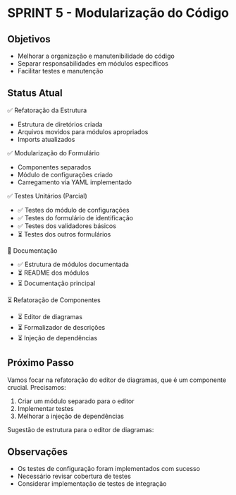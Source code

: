 # SPRINT 5 - Modularização do Código

## Objetivos
- Melhorar a organização e manutenibilidade do código
- Separar responsabilidades em módulos específicos
- Facilitar testes e manutenção

## Status Atual

✅ Refatoração da Estrutura
- Estrutura de diretórios criada
- Arquivos movidos para módulos apropriados
- Imports atualizados

✅ Modularização do Formulário
- Componentes separados
- Módulo de configurações criado
- Carregamento via YAML implementado

✅ Testes Unitários (Parcial)
- ✅ Testes do módulo de configurações
- ✅ Testes do formulário de identificação
- ✅ Testes dos validadores básicos
- ⏳ Testes dos outros formulários

🔄 Documentação
- ✅ Estrutura de módulos documentada
- ⏳ README dos módulos
- ⏳ Documentação principal

⏳ Refatoração de Componentes
- ⏳ Editor de diagramas
- ⏳ Formalizador de descrições
- ⏳ Injeção de dependências

## Próximo Passo

Vamos focar na refatoração do editor de diagramas, que é um componente crucial. Precisamos:

1. Criar um módulo separado para o editor
2. Implementar testes
3. Melhorar a injeção de dependências

Sugestão de estrutura para o editor de diagramas:

## Observações
- Os testes de configuração foram implementados com sucesso
- Necessário revisar cobertura de testes
- Considerar implementação de testes de integração 
